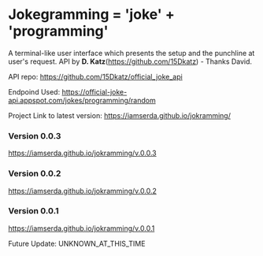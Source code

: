 # Jokegramming = 'joke' + 'programming'

A terminal-like user interface which presents the setup and the punchline at user's request.
API by **D. Katz**(https://github.com/15Dkatz) - Thanks David.

API repo: https://github.com/15Dkatz/official_joke_api

Endpoind Used: https://official-joke-api.appspot.com/jokes/programming/random


Project Link to latest version:
https://iamserda.github.io/jokramming/






### Version 0.0.3
https://iamserda.github.io/jokramming/v.0.0.3

### Version 0.0.2
https://iamserda.github.io/jokramming/v.0.0.2

### Version 0.0.1
https://iamserda.github.io/jokramming/v.0.0.1


Future Update: UNKNOWN_AT_THIS_TIME
